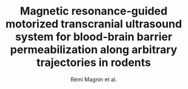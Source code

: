---
cat: ciel
subcat: neurophysics
bestof: false
author: Rémi Magnin et al.
title: Magnetic resonance-guided motorized transcranial ultrasound system for blood-brain barrier permeabilization along arbitrary trajectories in rodents
journal: Journal of Therapeutic Ultrasound
year: 2015
type: article
doi: 10.1186/s40349-015-0044-5
---